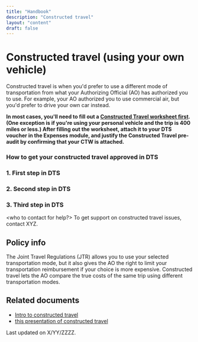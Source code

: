 ```yaml
---
title: "Handbook"
description: "Constructed travel"
layout: "content"
draft: false
---
```


# <this is a title> Constructed travel (using your own vehicle)

<define the topic in lay terms> Constructed travel is when you'd prefer to use a different mode of transportation from what your Authorizing Official (AO) has authorized you to use. For example, your AO authorized you to use commercial air, but you'd prefer to drive your own car instead.
  
<critical timely info> **In most cases, you'll need to fill out a [Constructed Travel worksheet first](https://www.defensetravel.dod.mil/Docs/CT_Voucher_Instructions.pdf). (One exception is if you're using your personal vehicle and the trip is 400 miles or less.) After filling out the worksheet, attach it to your DTS voucher in the Expenses module, and justify the Constructed Travel pre-audit by confirming that your CTW is attached.**

### <body text> How to get your constructed travel approved in DTS
### 1.  First step in DTS
### 2. Second step in DTS
### 3. Third step in DTS 
  
<who to contact for help?> To get support on constructed travel issues, contact XYZ. 

## <policy info> Policy info
The Joint Travel Regulations (JTR) allows you to use your selected transportation mode, but it also gives the AO the right to limit your transportation reimbursement if your choice is more expensive. Constructed travel lets the AO compare the true costs of the same trip using different transportation modes.

## <related documents> Related documents
- [Intro to constructed travel](https://www.defensetravel.dod.mil/Docs/Constructed_Travel_Information_Paper.pdf)
- [this presentation of constructed travel](https://www.defensetravel.dod.mil/Docs/Training/InstMat/T200_Slides_Constructed_Travel.zip)


<last updated> Last updated on X/YY/ZZZZ.

